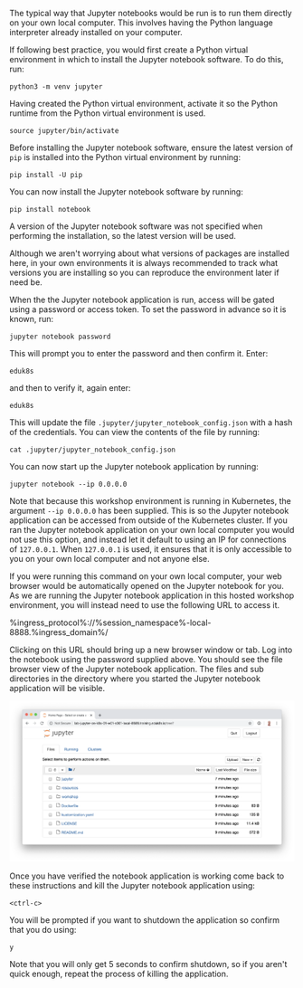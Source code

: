 The typical way that Jupyter notebooks would be run is to run them directly on your own local computer. This involves having the Python language interpreter already installed on your computer.

If following best practice, you would first create a Python virtual environment in which to install the Jupyter notebook software. To do this, run:

```execute
python3 -m venv jupyter
```

Having created the Python virtual environment, activate it so the Python runtime from the Python virtual environment is used.

```execute
source jupyter/bin/activate
```

Before installing the Jupyter notebook software, ensure the latest version of ``pip`` is installed into the Python virtual environment by running:

```execute
pip install -U pip
```

You can now install the Jupyter notebook software by running:

```execute
pip install notebook
```

A version of the Jupyter notebook software was not specified when performing the installation, so the latest version will be used.

Although we aren't worrying about what versions of packages are installed here, in your own environments it is always recommended to track what versions you are installing so you can reproduce the environment later if need be.

When the the Jupyter notebook application is run, access will be gated using a password or access token. To set the password in advance so it is known, run:

```execute
jupyter notebook password
```

This will prompt you to enter the password and then confirm it. Enter:

```execute
eduk8s
```

and then to verify it, again enter:

```execute
eduk8s
```

This will update the file ``.jupyter/jupyter_notebook_config.json`` with a hash of the credentials. You can view the contents of the file by running:

```execute
cat .jupyter/jupyter_notebook_config.json
```

You can now start up the Jupyter notebook application by running:


```execute
jupyter notebook --ip 0.0.0.0
```

Note that because this workshop environment is running in Kubernetes, the argument ``--ip 0.0.0.0`` has been supplied. This is so the Jupyter notebook application can be accessed from outside of the Kubernetes cluster. If you ran the Jupyter notebook application on your own local computer you would not use this option, and instead let it default to using an IP for connections of ``127.0.0.1``. When ``127.0.0.1`` is used, it ensures that it is only accessible to you on your own local computer and not anyone else.

If you were running this command on your own local computer, your web browser would be automatically opened on the Jupyter notebook for you. As we are running the Jupyter notebook application in this hosted workshop environment, you will instead need to use the following URL to access it.

%ingress_protocol%://%session_namespace%-local-8888.%ingress_domain%/

Clicking on this URL should bring up a new browser window or tab. Log into the notebook using the password supplied above. You should see the file browser view of the Jupyter notebook application. The files and sub directories in the directory where you started the Jupyter notebook application will be visible.

![Classic Interface](notebook-classic.png)

Once you have verified the notebook application is working come back to these instructions and kill the Jupyter notebook application using:

```execute
<ctrl-c>
```

You will be prompted if you want to shutdown the application so confirm that you do using:

```execute
y
```

Note that you will only get 5 seconds to confirm shutdown, so if you aren't quick enough, repeat the process of killing the application.
